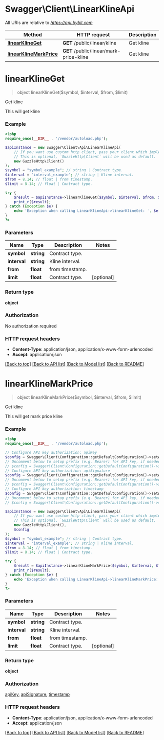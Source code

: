 # Swagger\Client\LinearKlineApi

All URIs are relative to *https://api.bybit.com*

Method | HTTP request | Description
------------- | ------------- | -------------
[**linearKlineGet**](LinearKlineApi.md#linearKlineGet) | **GET** /public/linear/kline | Get kline
[**linearKlineMarkPrice**](LinearKlineApi.md#linearKlineMarkPrice) | **GET** /public/linear/mark-price-kline | Get kline


# **linearKlineGet**
> object linearKlineGet($symbol, $interval, $from, $limit)

Get kline

This will get kline

### Example
```php
<?php
require_once(__DIR__ . '/vendor/autoload.php');

$apiInstance = new Swagger\Client\Api\LinearKlineApi(
    // If you want use custom http client, pass your client which implements `GuzzleHttp\ClientInterface`.
    // This is optional, `GuzzleHttp\Client` will be used as default.
    new GuzzleHttp\Client()
);
$symbol = "symbol_example"; // string | Contract type.
$interval = "interval_example"; // string | Kline interval.
$from = 8.14; // float | from timestamp.
$limit = 8.14; // float | Contract type.

try {
    $result = $apiInstance->linearKlineGet($symbol, $interval, $from, $limit);
    print_r($result);
} catch (Exception $e) {
    echo 'Exception when calling LinearKlineApi->linearKlineGet: ', $e->getMessage(), PHP_EOL;
}
?>
```

### Parameters

Name | Type | Description  | Notes
------------- | ------------- | ------------- | -------------
 **symbol** | **string**| Contract type. |
 **interval** | **string**| Kline interval. |
 **from** | **float**| from timestamp. |
 **limit** | **float**| Contract type. | [optional]

### Return type

**object**

### Authorization

No authorization required

### HTTP request headers

 - **Content-Type**: application/json, application/x-www-form-urlencoded
 - **Accept**: application/json

[[Back to top]](#) [[Back to API list]](../../README.md#documentation-for-api-endpoints) [[Back to Model list]](../../README.md#documentation-for-models) [[Back to README]](../../README.md)

# **linearKlineMarkPrice**
> object linearKlineMarkPrice($symbol, $interval, $from, $limit)

Get kline

This will get mark price kline

### Example
```php
<?php
require_once(__DIR__ . '/vendor/autoload.php');

// Configure API key authorization: apiKey
$config = Swagger\Client\Configuration::getDefaultConfiguration()->setApiKey('api_key', 'YOUR_API_KEY');
// Uncomment below to setup prefix (e.g. Bearer) for API key, if needed
// $config = Swagger\Client\Configuration::getDefaultConfiguration()->setApiKeyPrefix('api_key', 'Bearer');
// Configure API key authorization: apiSignature
$config = Swagger\Client\Configuration::getDefaultConfiguration()->setApiKey('sign', 'YOUR_API_KEY');
// Uncomment below to setup prefix (e.g. Bearer) for API key, if needed
// $config = Swagger\Client\Configuration::getDefaultConfiguration()->setApiKeyPrefix('sign', 'Bearer');
// Configure API key authorization: timestamp
$config = Swagger\Client\Configuration::getDefaultConfiguration()->setApiKey('timestamp', 'YOUR_API_KEY');
// Uncomment below to setup prefix (e.g. Bearer) for API key, if needed
// $config = Swagger\Client\Configuration::getDefaultConfiguration()->setApiKeyPrefix('timestamp', 'Bearer');

$apiInstance = new Swagger\Client\Api\LinearKlineApi(
    // If you want use custom http client, pass your client which implements `GuzzleHttp\ClientInterface`.
    // This is optional, `GuzzleHttp\Client` will be used as default.
    new GuzzleHttp\Client(),
    $config
);
$symbol = "symbol_example"; // string | Contract type.
$interval = "interval_example"; // string | Kline interval.
$from = 8.14; // float | from timestamp.
$limit = 8.14; // float | Contract type.

try {
    $result = $apiInstance->linearKlineMarkPrice($symbol, $interval, $from, $limit);
    print_r($result);
} catch (Exception $e) {
    echo 'Exception when calling LinearKlineApi->linearKlineMarkPrice: ', $e->getMessage(), PHP_EOL;
}
?>
```

### Parameters

Name | Type | Description  | Notes
------------- | ------------- | ------------- | -------------
 **symbol** | **string**| Contract type. |
 **interval** | **string**| Kline interval. |
 **from** | **float**| from timestamp. |
 **limit** | **float**| Contract type. | [optional]

### Return type

**object**

### Authorization

[apiKey](../../README.md#apiKey), [apiSignature](../../README.md#apiSignature), [timestamp](../../README.md#timestamp)

### HTTP request headers

 - **Content-Type**: application/json, application/x-www-form-urlencoded
 - **Accept**: application/json

[[Back to top]](#) [[Back to API list]](../../README.md#documentation-for-api-endpoints) [[Back to Model list]](../../README.md#documentation-for-models) [[Back to README]](../../README.md)

